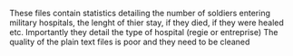 These files contain statistics detailing the number of soldiers entering military hospitals, the lenght of thier stay, if they died, if they were healed etc.
Importantly they detail the type of hospital (regie or entreprise)
The quality of the plain text files is poor and they need to be cleaned 
